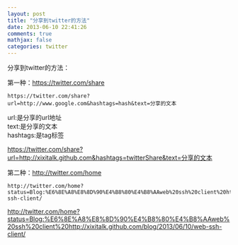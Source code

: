 ```yaml
---
layout: post
title: "分享到twitter的方法"
date: 2013-06-10 22:41:26
comments: true
mathjax: false
categories: twitter
---
```

分享到twitter的方法：

<!--more-->

第一种：https://twitter.com/share

```
https://twitter.com/share?url=http://www.google.com&hashtags=hash&text=分享的文本
```

url:是分享的url地址  
text:是分享的文本  
hashtags:是tag标签

<https://twitter.com/share?url=http://xixitalk.github.com&hashtags=twitterShare&text=分享的文本>

第二种：http://twitter.com/home

```
http://twitter.com/home?status=Blog:%E6%8E%A8%E8%8D%90%E4%B8%80%E4%B8%AAweb%20ssh%20client%20http://xixitalk.github.com/blog/2013/06/10/web-ssh-client/
```

<http://twitter.com/home?status=Blog:%E6%8E%A8%E8%8D%90%E4%B8%80%E4%B8%AAweb%20ssh%20client%20http://xixitalk.github.com/blog/2013/06/10/web-ssh-client/>
